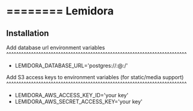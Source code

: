 ========
Lemidora
========



Installation
------------

Add database url environment variables
^^^^^^^^^^^^^^^^^^^^^^^^^^^^^^^^^^^^^^^^^^^^^^^^^^^^^^^^^^^^^^^^^^^^^^^^^

* LEMIDORA_DATABASE_URL='postgres://<user>:<pass>@<host>:<port>/<dbname>'


Add S3 access keys to environment variables (for static/media support)
^^^^^^^^^^^^^^^^^^^^^^^^^^^^^^^^^^^^^^^^^^^^^^^^^^^^^^^^^^^^^^^^^^^^^^^^^

* LEMIDORA_AWS_ACCESS_KEY_ID='your key'
* LEMIDORA_AWS_SECRET_ACCESS_KEY='your key'
